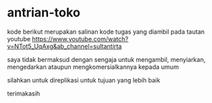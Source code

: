 # antrian-toko

kode berikut merupakan salinan kode tugas yang diambil pada tautan youtube https://www.youtube.com/watch?v=NTot5_UqAxg&ab_channel=sultantirta

saya tidak bermaksud dengan sengaja untuk mengambil, menyiarkan, mengedarkan ataupun mengkomersialkannya kepada umum

silahkan untuk direplikasi untuk tujuan yang lebih baik

terimakasih
